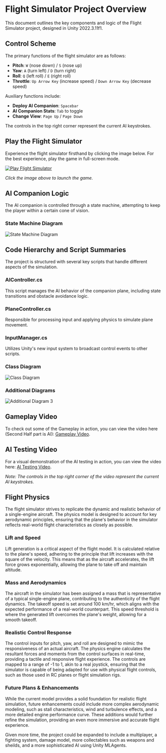 # Flight Simulator Project Overview

This document outlines the key components and logic of the Flight Simulator project, designed in Unity 2022.3.11f1.

## Control Scheme

The primary functions of the flight simulator are as follows:

- **Pitch**: `W` (nose down) / `S` (nose up)
- **Yaw**: `A` (turn left) / `D` (turn right)
- **Roll**: `Q` (left roll) / `E` (right roll)
- **Throttle**: `Up Arrow Key` (increase speed) / `Down Arrow Key` (decrease speed)

Auxiliary functions include:

- **Deploy AI Companion**: `Spacebar`
- **AI Companion Stats**: `Tab` to toggle
- **Change View**: `Page Up` / `Page Down`

The controls in the top right corner represent the current AI keystrokes.

## Play the Flight Simulator

Experience the flight simulator firsthand by clicking the image below. For the best experience, play the game in full-screen mode.

[![Play Flight Simulator](/Images/VideoScreenshot.png)](https://cperos-xr.github.io/FlightDemoGame/)

*Click the image above to launch the game.*

## AI Companion Logic

The AI companion is controlled through a state machine, attempting to keep the player within a certain cone of vision.

### State Machine Diagram

![State Machine Diagram](/Images/chart2.svg)

## Code Hierarchy and Script Summaries

The project is structured with several key scripts that handle different aspects of the simulation.

### AIController.cs

This script manages the AI behavior of the companion plane, including state transitions and obstacle avoidance logic.

### PlaneController.cs

Responsible for processing input and applying physics to simulate plane movement.

### InputManager.cs

Utilizes Unity's new input system to broadcast control events to other scripts.

### Class Diagram

![Class Diagram](/Images/chart1.svg)

### Additional Diagrams

![Additional Diagram 3](/Images/chart3.svg)

## Gameplay Video

To check out some of the Gameplay in action, you can view the video here (Second Half part is AI): [Gameplay Video](https://drive.google.com/file/d/1mHDlRYuGt1mclay8npHNUDM1EV2_qTru/view?usp=sharing).

## AI Testing Video

For a visual demonstration of the AI testing in action, you can view the video here: [AI Testing Video](https://drive.google.com/file/d/1ozDzZCjxI1wwPa8Fw20fWct373e4KGEM/view?usp=sharing).

*Note: The controls in the top right corner of the video represent the current AI keystrokes.*


## Flight Physics

The flight simulator strives to replicate the dynamic and realistic behavior of a single-engine aircraft. The physics model is designed to account for key aerodynamic principles, ensuring that the plane's behavior in the simulator reflects real-world flight characteristics as closely as possible.

### Lift and Speed

Lift generation is a critical aspect of the flight model. It is calculated relative to the plane's speed, adhering to the principle that lift increases with the square of the velocity. This means that as the aircraft accelerates, the lift force grows exponentially, allowing the plane to take off and maintain altitude.

### Mass and Aerodynamics

The aircraft in the simulator has been assigned a mass that is representative of a typical single-engine plane, contributing to the authenticity of the flight dynamics. The takeoff speed is set around 100 km/hr, which aligns with the expected performance of a real-world counterpart. This speed threshold is where the generated lift overcomes the plane's weight, allowing for a smooth takeoff.

### Realistic Control Response

The control inputs for pitch, yaw, and roll are designed to mimic the responsiveness of an actual aircraft. The physics engine calculates the resultant forces and moments from the control surfaces in real-time, providing a tactile and responsive flight experience. The controls are mapped to a range of -1 to 1, akin to a real joystick, ensuring that the simulator is capable of being adapted for use with physical flight controls, such as those used in RC planes or flight simulation rigs.

### Future Plans & Enhancements

While the current model provides a solid foundation for realistic flight simulation, future enhancements could include more complex aerodynamic modeling, such as stall characteristics, wind and turbulence effects, and a more detailed engine performance curve. These additions would further refine the simulation, providing an even more immersive and accurate flight experience.

Given more time, the project could be expanded to include a multiplayer, a fighting system, damage model, more collectables such as weapons and sheilds, and a more sophisticated AI using Unity MLAgents.
